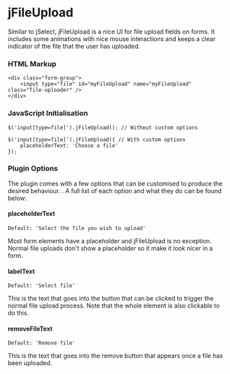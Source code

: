 jFileUpload
===========

Similar to jSelect, jFileUpload is a nice UI for file upload fields on forms. It includes some animations with nice mouse interactions and keeps a clear indicator of the file that the user has uploaded.

### HTML Markup

```
<div class="form-group">
    <input type="file" id="myFileUpload" name="myFileUpload" class="file-uploader" /> 
</div>
```

### JavaScript Initialisation

```
$('input[type=file]').jFileUpload(); // Without custom options

$('input[type=file]').jFileUpload({ // With custom options 
    placeholderText: 'Choose a file' 
});
```

### Plugin Options

The plugin comes with a few options that can be customised to produce the desired behaviour. . A full list of each option and what they do can be found below:

#### placeholderText

`Default: 'Select the file you wish to upload'`

Most form elements have a placeholder and jFileUpload is no exception. Normal file uploads don't show a placeholder so it make it look nicer in a form.

#### labelText

`Default: 'Select file'`

This is the text that goes into the button that can be clicked to trigger the normal file upload process. Note that the whole element is also clickable to do this.

#### removeFileText

`Default: 'Remove file'`

This is the text that goes into the remove button that appears once a file has been uploaded.